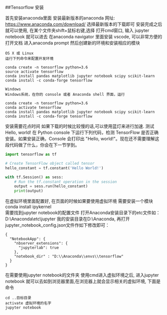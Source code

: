##Tensorflow 安装

首先安装anaconda里面 安装最新版本的anaconda
网址:  https://www.anaconda.com/download/
选择最新版本的下载即可
安装完成之后就可以使用, 在某个文件夹shift+鼠标右键,选择
打开cmd窗口, 输入 jupyter notebook 就可以进去
在anaconda navigator 里面安装 vscode, 可以非常方便的打开文档
进入anaconda prompt 然后创建新的环境和安装相应的模块

```
OS X 或 Linux
运行下列命令来配置开发环境

conda create -n tensorflow python=3.6
source activate tensorflow
conda install pandas matplotlib jupyter notebook scipy scikit-learn
conda install -c conda-forge tensorflow
```
```
Windows
Windows系统，在你的 console 或者 Anaconda shell 界面，运行

conda create -n tensorflow python=3.6
conda activate tensorflow
conda install pandas matplotlib jupyter notebook scipy scikit-learn
conda install -c conda-forge tensorflow
```
安装需要花点时间
如果下载的时候比较慢的话,可以使用蓝灯来进行加速.
测试  Hello, world!
在 Python console 下运行下列代码，检测 TensorFlow 是否正确安装。如果安装正确，Console 会打印出 "Hello, world!"。现在还不需要理解这段代码做了什么，你会在下一节学到。
```python
import tensorflow as tf

# Create TensorFlow object called tensor
hello_constant = tf.constant('Hello World!')

with tf.Session() as sess:
    # Run the tf.constant operation in the session
    output = sess.run(hello_constant)
    print(output)
```
在虚拟环境里面配置好,
在页面的时候如果要使用虚拟环境 
需要安装一个模块   conda install ipykernel  
需要找到jupyter notebook的配置文件
打开Anaconda安装目录下的etc文件如：D:\Anaconda\etc\jupyter  我的安装目录在D:\Anaconda,
再打开jupyter_notebook_config.json文件作如下修改即可： 

```javastrip
{
  "NotebookApp": {
    "nbserver_extensions": {
      "jupyterlab": true
    },
    "notebook_dir" : "D:\\Anaconda\\envs\\tensorflow"
  }
}
```
在需要使用jupyter notebook的文件夹 使用cmd进入虚拟环境之后, 进入jupyter notebook 就可以去如到浏览器里面,在浏览器上就会显示相关的虚拟环境,  下面是命令
``` 
cd ..目标目录
activate 虚拟环境的名字
jupyter notebook
```